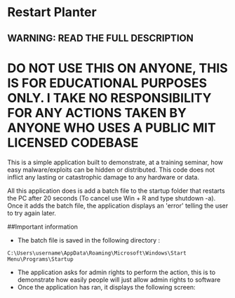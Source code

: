 # Restart Planter

## WARNING: READ THE FULL DESCRIPTION

# DO NOT USE THIS ON ANYONE, THIS IS FOR EDUCATIONAL PURPOSES ONLY. I TAKE NO RESPONSIBILITY FOR ANY ACTIONS TAKEN BY ANYONE WHO USES A PUBLIC MIT LICENSED CODEBASE

This is a simple application built to demonstrate, at a training seminar, how easy malware/exploits can be hidden or distributed. This code does not inflict any lasting or catastrophic damage to any hardware or data.

All this application does is add a batch file to the startup folder that restarts the PC after 20 seconds (To cancel use Win + R and type shutdown -a). Once it adds the batch file, the application displays an 'error' telling the user to try again later.

##Important information

- The batch file is saved in the following directory :
```
C:\Users\username\AppData\Roaming\Microsoft\Windows\Start Menu\Programs\Startup
```
- The application asks for admin rights to perform the action, this is to demonstrate how easily people will just allow admin rights to software
- Once the application has ran, it displays the following screen:

